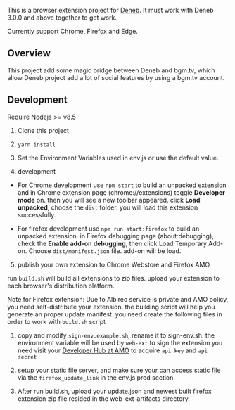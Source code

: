 This is a browser extension project for [Deneb](https://github.com/lordfriend/Deneb). It must work with Deneb 3.0.0 and above together to get work.

Currently support Chrome, Firefox and Edge.

## Overview

This project add some magic bridge between Deneb and bgm.tv, which allow Deneb project add a lot of social features by
using a bgm.tv account.

## Development

Require Nodejs >= v8.5

1. Clone this project

2. `yarn install`

4. Set the Environment Variables used in env.js or use the default value.

4. development

- For Chrome development use `npm start` to build an unpacked extension and in Chrome extension page (chrome://extensions)
toggle **Developer mode** on. then you will see a new toolbar appeared. click **Load unpacked**, choose the `dist` folder.
you will load this extension successfully.

- For firefox development use `npm run start:firefox` to build an unpacked extension. in Firefox debugging page (about:debugging),
check the **Enable add-on debugging**, then click Load Temporary Add-on. Choose `dist/manifest.json` file. add-on will be load.

5. publish your own extension to Chrome Webstore and Firefox AMO

run `build.sh` will build all extensions to zip files. upload your extension to each browser's distribution platform.

Note for Firefox extension: Due to Albireo service is private and AMO policy, you need self-distribute your extension. the building script
will help you generate an proper update manifest. you need create the following files in order to work with `build.sh` script

1. copy and modify `sign-env.example.sh`, rename it to sign-env.sh. the environment variable will be used by `web-ext` to sign the extension
you need visit your [Developer Hub at AMO](https://addons.mozilla.org/en-US/developers/addon/api/key/) to acquire `api key` and `api secret`

2. setup your static file server, and make sure your can access static file via the `firefox_update_link` in the env.js prod section.

3. After run build.sh, upload your update.json and newest built firefox extension zip file resided in the web-ext-artifacts directory.
